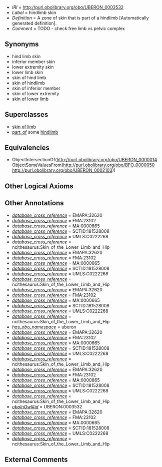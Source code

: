  * *IRI* = http://purl.obolibrary.org/obo/UBERON_0003532
 * *Label* = hindlimb skin
 * *Definition* = A zone of skin that is part of a hindlimb [Automatically generated definition].
 * *Comment* = TODO - check free limb vs pelvic complex

## Synonyms

 * hind limb skin
 * inferior member skin
 * lower extremity skin
 * lower limb skin
 * skin of hind limb
 * skin of hindlimb
 * skin of inferior member
 * skin of lower extremity
 * skin of lower limb

## Superclasses

 * [skin of limb](../../UBERON/19/UBERON_0001419.md)
 * [part_of](../../BFO/50/BFO_0000050.md) some [hindlimb](../../UBERON/03/UBERON_0002103.md)

## Equivalencies

 * ObjectIntersectionOf(<http://purl.obolibrary.org/obo/UBERON_0000014> ObjectSomeValuesFrom(<http://purl.obolibrary.org/obo/BFO_0000050> <http://purl.obolibrary.org/obo/UBERON_0002103>))

## Other Logical Axioms


## Other Annotations

 * *[database_cross_reference](../../ef/oboInOwl#hasDbXref.md)* = EMAPA:32620
 * *[database_cross_reference](../../ef/oboInOwl#hasDbXref.md)* = FMA:23102
 * *[database_cross_reference](../../ef/oboInOwl#hasDbXref.md)* = MA:0000665
 * *[database_cross_reference](../../ef/oboInOwl#hasDbXref.md)* = SCTID:181528008
 * *[database_cross_reference](../../ef/oboInOwl#hasDbXref.md)* = UMLS:C0222268
 * *[database_cross_reference](../../ef/oboInOwl#hasDbXref.md)* = ncithesaurus:Skin_of_the_Lower_Limb_and_Hip
 * *[database_cross_reference](../../ef/oboInOwl#hasDbXref.md)* = EMAPA:32620
 * *[database_cross_reference](../../ef/oboInOwl#hasDbXref.md)* = FMA:23102
 * *[database_cross_reference](../../ef/oboInOwl#hasDbXref.md)* = MA:0000665
 * *[database_cross_reference](../../ef/oboInOwl#hasDbXref.md)* = SCTID:181528008
 * *[database_cross_reference](../../ef/oboInOwl#hasDbXref.md)* = UMLS:C0222268
 * *[database_cross_reference](../../ef/oboInOwl#hasDbXref.md)* = ncithesaurus:Skin_of_the_Lower_Limb_and_Hip
 * *[database_cross_reference](../../ef/oboInOwl#hasDbXref.md)* = EMAPA:32620
 * *[database_cross_reference](../../ef/oboInOwl#hasDbXref.md)* = FMA:23102
 * *[database_cross_reference](../../ef/oboInOwl#hasDbXref.md)* = MA:0000665
 * *[database_cross_reference](../../ef/oboInOwl#hasDbXref.md)* = SCTID:181528008
 * *[database_cross_reference](../../ef/oboInOwl#hasDbXref.md)* = UMLS:C0222268
 * *[database_cross_reference](../../ef/oboInOwl#hasDbXref.md)* = ncithesaurus:Skin_of_the_Lower_Limb_and_Hip
 * *[has_obo_namespace](../../ce/oboInOwl#hasOBONamespace.md)* = uberon
 * *[database_cross_reference](../../ef/oboInOwl#hasDbXref.md)* = EMAPA:32620
 * *[database_cross_reference](../../ef/oboInOwl#hasDbXref.md)* = FMA:23102
 * *[database_cross_reference](../../ef/oboInOwl#hasDbXref.md)* = MA:0000665
 * *[database_cross_reference](../../ef/oboInOwl#hasDbXref.md)* = SCTID:181528008
 * *[database_cross_reference](../../ef/oboInOwl#hasDbXref.md)* = UMLS:C0222268
 * *[database_cross_reference](../../ef/oboInOwl#hasDbXref.md)* = ncithesaurus:Skin_of_the_Lower_Limb_and_Hip
 * *[database_cross_reference](../../ef/oboInOwl#hasDbXref.md)* = EMAPA:32620
 * *[database_cross_reference](../../ef/oboInOwl#hasDbXref.md)* = FMA:23102
 * *[database_cross_reference](../../ef/oboInOwl#hasDbXref.md)* = MA:0000665
 * *[database_cross_reference](../../ef/oboInOwl#hasDbXref.md)* = SCTID:181528008
 * *[database_cross_reference](../../ef/oboInOwl#hasDbXref.md)* = UMLS:C0222268
 * *[database_cross_reference](../../ef/oboInOwl#hasDbXref.md)* = ncithesaurus:Skin_of_the_Lower_Limb_and_Hip
 * *[oboInOwl#id](../../id/oboInOwl#id.md)* = UBERON:0003532
 * *[database_cross_reference](../../ef/oboInOwl#hasDbXref.md)* = EMAPA:32620
 * *[database_cross_reference](../../ef/oboInOwl#hasDbXref.md)* = FMA:23102
 * *[database_cross_reference](../../ef/oboInOwl#hasDbXref.md)* = MA:0000665
 * *[database_cross_reference](../../ef/oboInOwl#hasDbXref.md)* = SCTID:181528008
 * *[database_cross_reference](../../ef/oboInOwl#hasDbXref.md)* = UMLS:C0222268
 * *[database_cross_reference](../../ef/oboInOwl#hasDbXref.md)* = ncithesaurus:Skin_of_the_Lower_Limb_and_Hip

## External Comments

